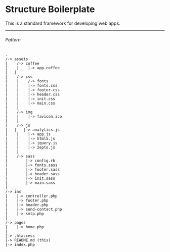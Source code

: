 Structure Boilerplate
=====================

This is a standard framework for developing web apps.

---


###### Pattern

    .
    /-> assets
    |    /-> coffee
    |    |    |-> app.coffee
    |   |
    |    /-> css
    |    |    /-> fonts
    |    |    |-> fonts.css
    |    |    |-> footer.css
    |    |    |-> header.css
    |    |    |-> init.css
    |    |    |-> main.css
    |    |
    |    /-> img
    |    |    |-> favicon.ico
    |    |
    |    /-> js
    |   |   |-> analytics.js
    |    |    |-> app.js
    |    |    |-> html5.js
    |    |    |-> jquery.js
    |    |    |-> zepto.js
    |    |
    |    /-> sass
    |        |-> config.rb
    |        |-> fonts.sass
    |        |-> footer.sass
    |        |-> header.sass
    |        |-> init.sass
    |        |-> main.sass
    |
    /-> inc
    |    |-> controller.php
    |    |-> footer.php
    |    |-> header.php
    |    |-> send-contact.php
    |    |-> smtp.php
    |
    /-> pages
    |    |-> home.php
    |
    |-> .htaccess
    |-> README.md (this)
    |-> index.php

